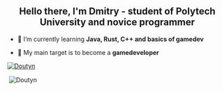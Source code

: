<h2 align="center">Hello there, I'm Dmitry - student of Polytech University and novice programmer</h2> </p>

- 🌱 I’m currently learning **Java, Rust, C++ and basics of gamedev** </p>
 
- 🎯 My main target is to become a **gamedeveloper** </p>

<p align="left"> <a href="https://github.com/ryo-ma/github-profile-trophy"><img src="https://github-profile-trophy.vercel.app/?username=Doutyn" alt="Doutyn" /></a> </p>
<p>&nbsp;<img align="center" src="https://github-readme-stats.vercel.app/api?username=Doutyn&show_icons=true&locale=en" alt="Doutyn" /></p>
